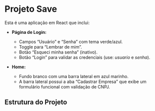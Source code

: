 # Projeto Save

Esta é uma aplicação em React que inclui:

- **Página de Login:**  
  - Campos “Usuário” e “Senha” com tema verde/azul.  
  - Toggle para “Lembrar de mim”.  
  - Botão “Esqueci minha senha” (inativo).  
  - Botão “Login” para validar as credenciais (use: _usuario_ e _senha_).

- **Home:**  
  - Fundo branco com uma barra lateral em azul marinho.  
  - A barra lateral possui a aba “Cadastrar Empresa” que exibe um formulário funcional com validação de CNPJ.

## Estrutura do Projeto

